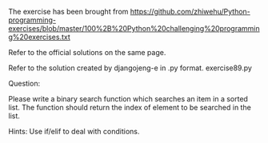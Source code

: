 The exercise has been brought from https://github.com/zhiwehu/Python-programming-exercises/blob/master/100%2B%20Python%20challenging%20programming%20exercises.txt

Refer to the official solutions on the same page.

Refer to the solution created by djangojeng-e in .py format. exercise89.py

Question:

Please write a binary search function which searches an item in a sorted list. The function should return the index of element to be searched in the list.


Hints:
Use if/elif to deal with conditions.
